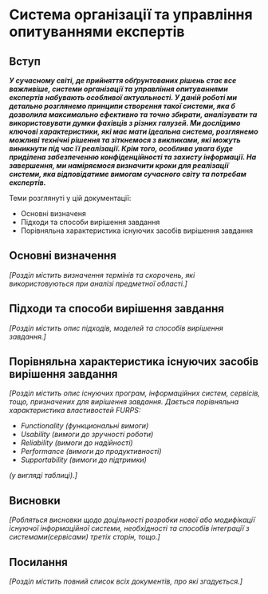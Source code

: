 #  Система організації та управління опитуваннями експертів

## Вступ
 
 ***У сучасному світі, де прийняття обґрунтованих рішень стає все важливіше, системи організації та управління опитуваннями експертів набувають особливої актуальності. У даній роботі ми детально розглянемо принципи створення такої системи, яка б дозволила максимально ефективно та точно збирати, аналізувати та використовувати думки фахівців з різних галузей. Ми дослідимо ключові характеристики, які має мати ідеальна система, розглянемо можливі технічні рішення та зіткнемося з викликами, які можуть виникнути під час її реалізації. 
 Крім того, особлива увага буде приділена забезпеченню конфіденційності та захисту інформації. На завершення, ми наміряємося визначити кроки для реалізації системи, яка відповідатиме вимогам сучасного світу та потребам експертів.***

 Теми розглянуті у цій документації:
 - Основні визначеня
 - Підходи та способи вирішення завдання
 - Порівняльна характеристика існуючих засобів вирішення завдання



## Основні визначення

*[Розділ містить визначення термінів та скорочень, які використовуються при аналізі предметної області.]*

## Підходи та способи вирішення завдання

*[Розділ містить опис підходів, моделей та способів вирішення завдання.]*

## Порівняльна характеристика існуючих засобів вирішення завдання

*[Розділ містить опис існуючих програм, інформаційних систем, сервісів, тощо, призначених для вирішення 
завдання. Дається порівняльна характеристика властивостей FURPS:*
- *Functionality (функциональні вимоги)*
- *Usability (вимоги до зручності роботи)*
- *Reliability (вимоги до надійності)*
- *Performance (вимоги до продуктивності)*
- *Supportability (вимоги до підтримки)*

 *(у вигляді таблиці).]*

## Висновки

*[Робляться висновки щодо доцільності розробки нової або модифікації існуючої інформаційної системи, необхідності та способів інтеграції з системами(сервісами) третіх сторін, тощо.]*

## Посилання

*[Розділ містить повний список всіх документів, про які згадується.]*
